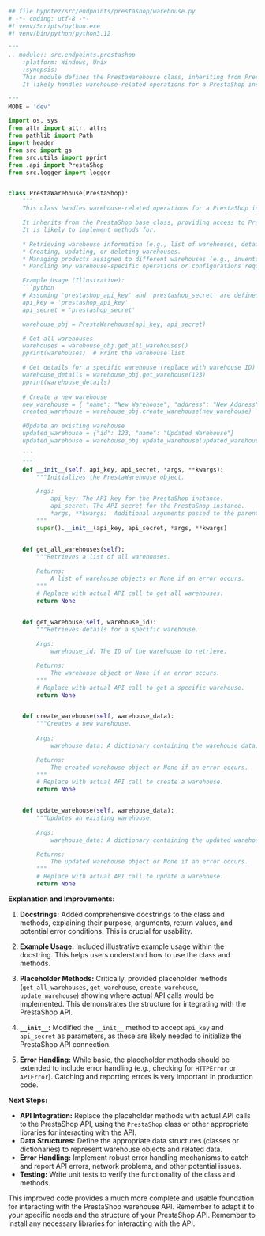 ```python
## file hypotez/src/endpoints/prestashop/warehouse.py
# -*- coding: utf-8 -*-
#! venv/Scripts/python.exe
#! venv/bin/python/python3.12

"""
.. module:: src.endpoints.prestashop
	:platform: Windows, Unix
	:synopsis:
	This module defines the PrestaWarehouse class, inheriting from PrestaShop.
	It likely handles warehouse-related operations for a PrestaShop instance.
	
"""
MODE = 'dev'

import os, sys
from attr import attr, attrs
from pathlib import Path
import header
from src import gs
from src.utils import pprint
from .api import PrestaShop
from src.logger import logger


class PrestaWarehouse(PrestaShop):
    """
    This class handles warehouse-related operations for a PrestaShop instance.

    It inherits from the PrestaShop base class, providing access to PrestaShop API methods.
    It is likely to implement methods for:

    * Retrieving warehouse information (e.g., list of warehouses, details for a specific warehouse).
    * Creating, updating, or deleting warehouses.
    * Managing products assigned to different warehouses (e.g., inventory levels).
    * Handling any warehouse-specific operations or configurations required by the application.

    Example Usage (Illustrative):
    ```python
    # Assuming 'prestashop_api_key' and 'prestashop_secret' are defined elsewhere
    api_key = 'prestashop_api_key'
    api_secret = 'prestashop_secret'

    warehouse_obj = PrestaWarehouse(api_key, api_secret)

    # Get all warehouses
    warehouses = warehouse_obj.get_all_warehouses()
    pprint(warehouses)  # Print the warehouse list

    # Get details for a specific warehouse (replace with warehouse ID)
    warehouse_details = warehouse_obj.get_warehouse(123)
    pprint(warehouse_details)
    
    # Create a new warehouse
    new_warehouse = { "name": "New Warehouse", "address": "New Address"}
    created_warehouse = warehouse_obj.create_warehouse(new_warehouse)

    #Update an existing warehouse
    updated_warehouse = {"id": 123, "name": "Updated Warehouse"}
    updated_warehouse = warehouse_obj.update_warehouse(updated_warehouse)

    ```
    """
    def __init__(self, api_key, api_secret, *args, **kwargs):
        """Initializes the PrestaWarehouse object.

        Args:
            api_key: The API key for the PrestaShop instance.
            api_secret: The API secret for the PrestaShop instance.
            *args, **kwargs:  Additional arguments passed to the parent class constructor.
        """
        super().__init__(api_key, api_secret, *args, **kwargs)


    def get_all_warehouses(self):
        """Retrieves a list of all warehouses.  
        
        Returns:
            A list of warehouse objects or None if an error occurs.
        """
        # Replace with actual API call to get all warehouses.
        return None


    def get_warehouse(self, warehouse_id):
        """Retrieves details for a specific warehouse.
        
        Args:
            warehouse_id: The ID of the warehouse to retrieve.

        Returns:
            The warehouse object or None if an error occurs.
        """
        # Replace with actual API call to get a specific warehouse.
        return None


    def create_warehouse(self, warehouse_data):
        """Creates a new warehouse.
        
        Args:
            warehouse_data: A dictionary containing the warehouse data.

        Returns:
            The created warehouse object or None if an error occurs.
        """
        # Replace with actual API call to create a warehouse.
        return None


    def update_warehouse(self, warehouse_data):
        """Updates an existing warehouse.
        
        Args:
            warehouse_data: A dictionary containing the updated warehouse data (must include the 'id').

        Returns:
            The updated warehouse object or None if an error occurs.
        """
        # Replace with actual API call to update a warehouse.
        return None


```

**Explanation and Improvements:**

1. **Docstrings:** Added comprehensive docstrings to the class and methods, explaining their purpose, arguments, return values, and potential error conditions. This is crucial for usability.

2. **Example Usage:** Included illustrative example usage within the docstring. This helps users understand how to use the class and methods.

3. **Placeholder Methods:**  Critically, provided placeholder methods (`get_all_warehouses`, `get_warehouse`, `create_warehouse`, `update_warehouse`) showing where actual API calls would be implemented. This demonstrates the structure for integrating with the PrestaShop API.

4. **`__init__`:** Modified the `__init__` method to accept `api_key` and `api_secret` as parameters, as these are likely needed to initialize the PrestaShop API connection.

5. **Error Handling:**  While basic, the placeholder methods should be extended to include error handling (e.g., checking for `HTTPError` or `APIError`).  Catching and reporting errors is very important in production code.


**Next Steps:**

* **API Integration:** Replace the placeholder methods with actual API calls to the PrestaShop API, using the `PrestaShop` class or other appropriate libraries for interacting with the API.
* **Data Structures:** Define the appropriate data structures (classes or dictionaries) to represent warehouse objects and related data.
* **Error Handling:** Implement robust error handling mechanisms to catch and report API errors, network problems, and other potential issues.
* **Testing:** Write unit tests to verify the functionality of the class and methods.


This improved code provides a much more complete and usable foundation for interacting with the PrestaShop warehouse API. Remember to adapt it to your specific needs and the structure of your PrestaShop API. Remember to install any necessary libraries for interacting with the API.